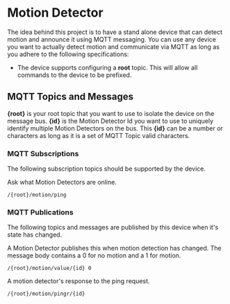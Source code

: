 # Motion Detector
The idea behind this project is to have a stand alone device that can detect motion and announce it using MQTT messaging.  You can use any device you want 
to actually detect motion and communicate via MQTT as long as you adhere to the following specifications: 

* The device supports configuring a **root** topic.  This will allow all commands to the device to be prefixed.

## MQTT Topics and Messages

**{root}** is your root topic that you want to use to isolate the device on the message bus. 
**{id}** is the Motion Detector Id you want to use to uniquely identify multiple Motion Detectors on the bus.  This **{id}** can be a number or characters as long as it is a set of MQTT Topic valid characters.

### MQTT Subscriptions
The following subscription topics should be supported by the device.  

Ask what Motion Detectors are online.  
```
/{root}/motion/ping
```

### MQTT Publications
The following topics and messages are published by this device when it's state has changed.

A Motion Detector publishes this when motion detection has changed.  The message body contains a 0 for no motion and a 1 for motion.
```
/{root}/motion/value/{id} 0 
```

A motion detector's response to the ping request.
```
/{root}/motion/pingr/{id} 
```

